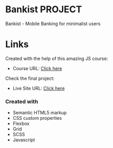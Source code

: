 # Bankist PROJECT

Bankist - Mobile Banking for minimalist users

# Links

Created with the help of this amazing JS course:

- Course URL: [Click here](https://www.udemy.com/course/the-complete-javascript-course/)

Check the final project:

- Live Site URL: [Click here](https://bankist-iosebkhe.netlify.app/)

### Created with

- Semantic HTML5 markup
- CSS custom properties
- Flexbox
- Grid
- SCSS
- Javascript
